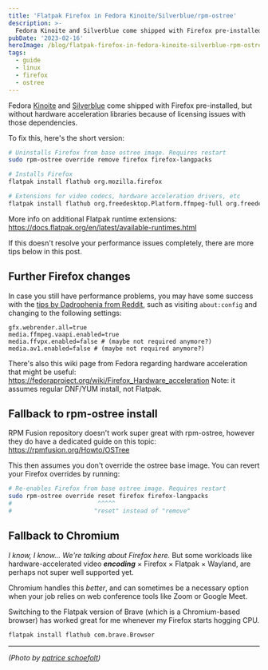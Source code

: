 ```yaml
---
title: 'Flatpak Firefox in Fedora Kinoite/Silverblue/rpm-ostree'
description: >-
  Fedora Kinoite and Silverblue come shipped with Firefox pre-installed, but without hardware acceleration libraries because of licensing issues with those dependencies.
pubDate: '2023-02-16'
heroImage: /blog/flatpak-firefox-in-fedora-kinoite-silverblue-rpm-ostree/pexels-patrice-schoefolt-14050363.jpg
tags:
  - guide
  - linux
  - firefox
  - ostree
---
```



Fedora [Kinoite](https://kinoite.fedoraproject.org/) and [Silverblue](https://silverblue.fedoraproject.org/) come shipped with Firefox pre-installed, but without hardware acceleration libraries because of licensing issues with those dependencies.

To fix this, here's the short version:

```sh
# Uninstalls Firefox from base ostree image. Requires restart
sudo rpm-ostree override remove firefox firefox-langpacks

# Installs Firefox
flatpak install flathub org.mozilla.firefox

# Extensions for video codecs, hardware acceleration drivers, etc
flatpak install flathub org.freedesktop.Platform.ffmpeg-full org.freedesktop.Platform.VAAPI.Intel org.freedesktop.Platform.GL.default
```

More info on additional Flatpak runtime extensions: <https://docs.flatpak.org/en/latest/available-runtimes.html>

If this doesn't resolve your performance issues completely, there are more tips below in this post.

<!--more-->

## Further Firefox changes

In case you still have performance problems, you may have some success with the [tips by Dadrophenia from Reddit](https://www.reddit.com/r/flatpak/comments/k9oih9/how_i_got_hardware_acceleration_working_on/), such as visiting `about:config` and changing to the following settings:

```properties
gfx.webrender.all=true
media.ffmpeg.vaapi.enabled=true
media.ffvpx.enabled=false # (maybe not required anymore?)
media.av1.enabled=false # (maybe not required anymore?)
```

There's also this wiki page from Fedora regarding hardware acceleration that might be useful: <https://fedoraproject.org/wiki/Firefox_Hardware_acceleration> Note: it assumes regular DNF/YUM install, not Flatpak.

## Fallback to rpm-ostree install

RPM Fusion repository doesn't work super great with rpm-ostree, however they do have a dedicated guide on this topic: <https://rpmfusion.org/Howto/OSTree>

This then assumes you don't override the ostree base image. You can revert your Firefox overrides by running:

```sh
# Re-enables Firefox from base ostree image. Requires restart
sudo rpm-ostree override reset firefox firefox-langpacks
#                        ^^^^^
#                       "reset" instead of "remove"
```

## Fallback to Chromium

*I know, I know... We're talking about Firefox here.* But some workloads like hardware-accelerated video ***encoding*** &times; Firefox &times; Flatpak &times; Wayland, are perhaps not super well supported yet.

Chromium handles this *better*, and can sometimes be a necessary option when your job relies on web conference tools like Zoom or Google Meet.

Switching to the Flatpak version of Brave (which is a Chromium-based browser) has worked great for me whenever my Firefox starts hogging CPU.

```sh
flatpak install flathub com.brave.Browser
```

---

*(Photo by [patrice schoefolt](https://www.pexels.com/photo/red-panda-on-brown-tree-trunk-14050363/))*
